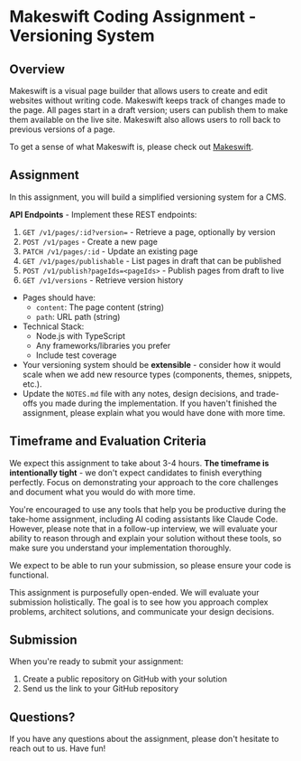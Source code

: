# Makeswift Coding Assignment - Versioning System

## Overview

Makeswift is a visual page builder that allows users to create and edit websites without writing code. Makeswift keeps track of changes made to the page. All pages start in a draft version; users can publish them to make them available on the live site. Makeswift also allows users to roll back to previous versions of a page.

To get a sense of what Makeswift is, please check out [Makeswift](https://makeswift.com/).

## Assignment

In this assignment, you will build a simplified versioning system for a CMS.

**API Endpoints** - Implement these REST endpoints:

1. `GET /v1/pages/:id?version=` - Retrieve a page, optionally by version
2. `POST /v1/pages` - Create a new page
3. `PATCH /v1/pages/:id` - Update an existing page
4. `GET /v1/pages/publishable` - List pages in draft that can be published
5. `POST /v1/publish?pageIds=<pageIds>` - Publish pages from draft to live
6. `GET /v1/versions` - Retrieve version history

- Pages should have:
  - `content`: The page content (string)
  - `path`: URL path (string)
- Technical Stack:
  - Node.js with TypeScript
  - Any frameworks/libraries you prefer
  - Include test coverage
- Your versioning system should be **extensible** - consider how it would scale when we add new resource types (components, themes, snippets, etc.).
- Update the `NOTES.md` file with any notes, design decisions, and trade-offs you made during the implementation. If you haven't finished the assignment, please explain what you would have done with more time.

## Timeframe and Evaluation Criteria

We expect this assignment to take about 3-4 hours. **The timeframe is intentionally tight** - we don't expect candidates to finish everything perfectly. Focus on demonstrating your approach to the core challenges and document what you would do with more time.

You're encouraged to use any tools that help you be productive during the take-home assignment, including AI coding assistants like Claude Code. However, please note that in a follow-up interview, we will evaluate your ability to reason through and explain your solution without these tools, so make sure you understand your implementation thoroughly.

We expect to be able to run your submission, so please ensure your code is functional.

This assignment is purposefully open-ended. We will evaluate your submission holistically. The goal is to see how you approach complex problems, architect solutions, and communicate your design decisions.

## Submission

When you're ready to submit your assignment:

1. Create a public repository on GitHub with your solution
2. Send us the link to your GitHub repository

## Questions?

If you have any questions about the assignment, please don't hesitate to reach out to us. Have fun!
